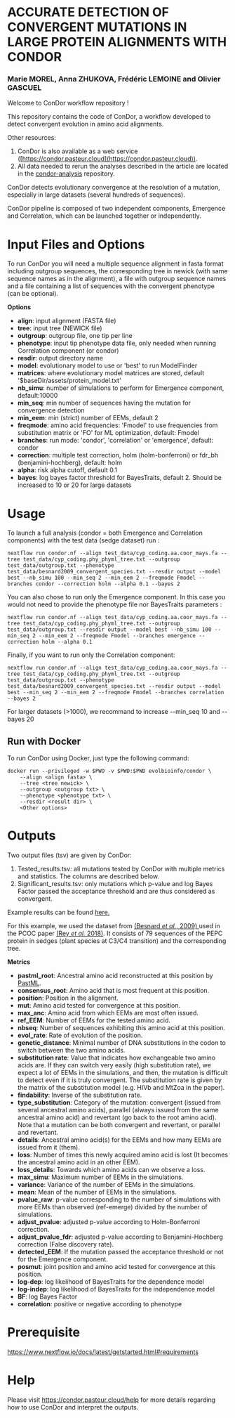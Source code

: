 # ACCURATE DETECTION OF CONVERGENT MUTATIONS IN LARGE PROTEIN ALIGNMENTS WITH CONDOR

### Marie MOREL, Anna ZHUKOVA, Frédéric LEMOINE and Olivier GASCUEL

Welcome to ConDor workflow repository ! 

This repository contains the code of ConDor, a  workflow developed to detect convergent evolution in amino acid alignments. 

Other resources:
1. ConDor is also available as a web service ([https://condor.pasteur.cloud](https://condor.pasteur.cloud)).
2. All data needed to rerun the analyses described in the article are located in the [condor-analysis](https://github.com/evolbioinfo/condor-analysis) repository.

ConDor detects evolutionary convergence at the resolution of a mutation, especially in large datasets (several hundreds of sequences). 

ConDor pipeline is composed of two independent components, Emergence and Correlation, which can be launched together or independently.

# Input Files and Options
To run ConDor you will need a multiple sequence alignment in fasta format including outgroup sequences, the corresponding tree in newick (with same sequence names as in the alignment), a file with outgroup sequence names and a file containing a list of sequences with the convergent phenotype (can be optional).

**Options**
- **align**: input alignment (FASTA file)
- **tree**: input tree (NEWICK file)
- **outgroup**: outgroup file, one tip per line
- **phenotype**: input tip phenotype data file, only needed when running Correlation component (or condor)
- **resdir**: output directory name
- **model**: evolutionary model to use or 'best' to run ModelFinder
- **matrices**: where evolutionary model matrices are stored, default '$baseDir/assets/protein_model.txt'
- **nb_simu**: number of simulations to perform for Emergence component, default:10000
- **min_seq**: min number of sequences having the mutation for convergence detection
- **min_eem**: min (strict) number of EEMs, default 2
- **freqmode**: amino acid frequencies: 'Fmodel' to use frequencies from substitution matrix or 'FO' for ML optimization, default: Fmodel
- **branches**: run mode: 'condor', 'correlation' or 'emergence', default: condor
- **correction**: multiple test correction, holm (holm-bonferroni) or fdr_bh (benjamini-hochberg), default: holm
- **alpha**: risk alpha cutoff, default 0.1
- **bayes**: log bayes factor threshold for BayesTraits, default 2. Should be increased to 10 or 20 for large datasets

# Usage
To launch a full analysis (condor = both Emergence and Correlation components) with the test data (sedge dataset) run : 

    nextflow run condor.nf --align test_data/cyp_coding.aa.coor_mays.fa --tree test_data/cyp_coding.phy_phyml_tree.txt --outgroup test_data/outgroup.txt --phenotype test_data/besnard2009_convergent_species.txt --resdir output --model best --nb_simu 100 --min_seq 2 --min_eem 2 --freqmode Fmodel --branches condor --correction holm --alpha 0.1 --bayes 2

You can also chose to run only the Emergence component. In this case you would not need to provide the phenotype file nor BayesTraits parameters : 

    nextflow run condor.nf --align test_data/cyp_coding.aa.coor_mays.fa --tree test_data/cyp_coding.phy_phyml_tree.txt --outgroup test_data/outgroup.txt --resdir output --model best --nb_simu 100 --min_seq 2 --min_eem 2 --freqmode Fmodel --branches emergence --correction holm --alpha 0.1

Finally, if you want to run only the Correlation component: 

    nextflow run condor.nf --align test_data/cyp_coding.aa.coor_mays.fa --tree test_data/cyp_coding.phy_phyml_tree.txt --outgroup test_data/outgroup.txt --phenotype test_data/besnard2009_convergent_species.txt --resdir output --model best --min_seq 2 --min_eem 2 --freqmode Fmodel --branches correlation --bayes 2

For larger datasets (>1000), we recommand to increase --min_seq 10 and --bayes 20

## Run with Docker
To run ConDor using Docker, just type the following command:

```
docker run --privileged -w $PWD -v $PWD:$PWD evolbioinfo/condor \
	--align <align fasta> \
	--tree <tree newick> \
	--outgroup <outgroup txt> \
	--phenotype <phenotype txt> \
	--resdir <result dir> \
	<Other options>
```

# Outputs
Two output files (tsv) are given by ConDor:

1. Tested_results.tsv: all mutations tested by ConDor with multiple metrics and statistics. The columns are described below.  
2. Significant_results.tsv: only mutations which p-value and log Bayes Factor passed the acceptance threshold and are thus considered as convergent.  

Example results can be found <a href="https://condor.pasteur.cloud/view/7c9b6049-96aa-471a-47de-a184817db0b2">here.</a>  

For this example, we used the dataset from <a href=https://doi.org/10.1093/molbev/msp103>(Besnard *et al.*, 2009) </a> used in the PCOC paper <a href=https://academic.oup.com/mbe/article-pdf/35/9/2296/25534515/msy114.pdf>(Rey *et al.* 2018)</a>.
It consists of 79 sequences of the PEPC protein in sedges (plant species at C3/C4 transition) and the corresponding tree. 

**Metrics**

- **pastml_root**: Ancestral amino acid reconstructed at this position by [PastML](https://academic.oup.com/mbe/article/36/9/2069/5498561?login=true).
- **consensus_root**: Amino acid that is most frequent at this position. 
- **position**: Position in the alignment. 
- **mut**: Amino acid tested for convergence at this position. 
- **max_anc**: Amino acid from which EEMs are most often issued. 
- **ref_EEM**: Number of EEMs for the tested amino acid.
- **nbseq**: Number of sequences exhibiting this amino acid at this position. 
- **evol_rate**: Rate of evolution of the position.
- **genetic_distance**: Minimal number of DNA substitutions in the codon to switch between the two amino acids. 
- **substitution rate**: Value that indicates how exchangeable two amino acids are. If they can switch very easily (high substitution rate), we expect a lot of EEMs in the simulations, and then, the mutation is difficult to detect even if it is truly convergent. The substitution rate is given by the matrix of the substitution model (e.g. HIVb and MtZoa in the paper).
- **findability**: Inverse of the substitution rate. 
- **type_substitution**: Category of the mutation: convergent (issued from several ancestral amino acids), parallel (always issued from the same ancestral amino acid) and revertant (go back to the root amino acid). Note that a mutation can be both convergent and revertant, or parallel and revertant. 
- **details**: Ancestral amino acid(s) for the EEMs and how many EEMs are issued from it (them).
- **loss**: Number of times this newly acquired amino acid is lost (It becomes the ancestral amino acid in an other EEM).
- **loss_details**: Towards which amino acids can we observe a loss.
- **max_simu**: Maximum number of EEMs in the simulations.
- **variance**: Variance of the number of EEMs in the simulations.
- **mean**: Mean of the number of EEMs in the simulations.
- **pvalue_raw**: p-value corresponding to the number of simulations with more EEMs than observed (ref-emerge) divided by the number of simulations.
- **adjust_pvalue**: adjusted p-value according to Holm-Bonferroni correction.
- **adjust_pvalue_fdr**: adjusted p-value according to Benjamini-Hochberg correction (False discovery rate).
- **detected_EEM**: If the mutation passed the acceptance threshold or not for the Emergence component.
- **posmut**: joint position and amino acid tested for convergence at this position. 
- **log-dep**: log likelihood of BayesTraits for the dependence model
- **log-indep**: log likelihood of BayesTraits for the independence model
- **BF**: log Bayes Factor
- **correlation**: positive or negative according to phenotype

# Prerequisite 
https://www.nextflow.io/docs/latest/getstarted.html#requirements

# Help
Please visit https://condor.pasteur.cloud/help for more details regarding how to use ConDor and interpret the outputs. 



